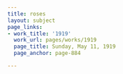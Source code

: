 ```yaml
---
title: roses
layout: subject
page_links:
- work_title: '1919'
  work_url: pages/works/1919
  page_title: Sunday, May 11, 1919
  page_anchor: page-884

---
```

